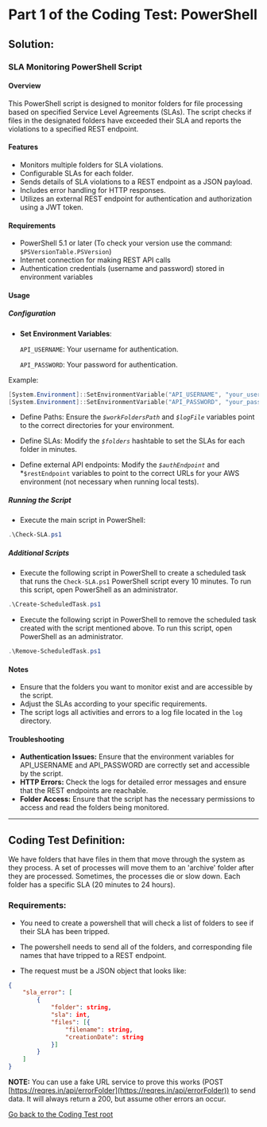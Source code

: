 # Part 1 of the Coding Test: PowerShell

## Solution:

### SLA Monitoring PowerShell Script

#### Overview

This PowerShell script is designed to monitor folders for file processing based on specified Service Level Agreements (SLAs). The script checks if files in the designated folders have exceeded their SLA and reports the violations to a specified REST endpoint.

#### Features
- Monitors multiple folders for SLA violations.
- Configurable SLAs for each folder.
- Sends details of SLA violations to a REST endpoint as a JSON payload.
- Includes error handling for HTTP responses.
- Utilizes an external REST endpoint for authentication and authorization using a JWT token.

#### Requirements
- PowerShell 5.1 or later (To check your version use the command: `$PSVersionTable.PSVersion`)
- Internet connection for making REST API calls
- Authentication credentials (username and password) stored in environment variables

#### Usage
##### Configuration
- **Set Environment Variables**:
 
    `API_USERNAME`: Your username for authentication.

    `API_PASSWORD`: Your password for authentication.

Example:
```PowerShell
[System.Environment]::SetEnvironmentVariable("API_USERNAME", "your_username", "Machine")
[System.Environment]::SetEnvironmentVariable("API_PASSWORD", "your_password", "Machine")
```
- Define Paths: Ensure the *`$workFoldersPath`* and *`$logFile`* variables point to the correct directories for your environment.

- Define SLAs: Modify the *`$folders`* hashtable to set the SLAs for each folder in minutes.
  
- Define external API endpoints: Modify the *`$authEndpoint`* and *`$restEndpoint` variables to point to the correct URLs for your AWS environment (not necessary when running local tests).

##### Running the Script
- Execute the main script in PowerShell:
```PowerShell
.\Check-SLA.ps1
```

##### Additional Scripts
- Execute the following script in PowerShell to create a scheduled task that runs the `Check-SLA.ps1` PowerShell script every 10 minutes. To run this script, open PowerShell as an administrator.
```PowerShell
.\Create-ScheduledTask.ps1
```

- Execute the following script in PowerShell to remove the scheduled task created with the script mentioned above. To run this script, open PowerShell as an administrator.
```PowerShell
.\Remove-ScheduledTask.ps1
```

#### Notes
- Ensure that the folders you want to monitor exist and are accessible by the script.
- Adjust the SLAs according to your specific requirements.
- The script logs all activities and errors to a log file located in the `log` directory.

#### Troubleshooting
- **Authentication Issues:** Ensure that the environment variables for API_USERNAME and API_PASSWORD are correctly set and accessible by the script.
- **HTTP Errors:** Check the logs for detailed error messages and ensure that the REST endpoints are reachable.
- **Folder Access:** Ensure that the script has the necessary permissions to access and read the folders being monitored.

---

## Coding Test Definition:
We have folders that have files in them that move through the system as they process. A set of processes will move them to an 'archive' folder after they are processed. Sometimes, the processes die or slow down. Each folder has a specific SLA (20 minutes to 24 hours).

### Requirements:

- You need to create a powershell that will check a list of folders to see if their SLA has been tripped.
- The powershell needs to send all of the folders, and corresponding file names that have tripped to a REST endpoint.

- The request must be a JSON object that looks like:
```JSON
{
    "sla_error": [
        {
            "folder": string,
            "sla": int,
            "files": [{
                "filename": string,
                "creationDate": string
            }]
        }
    ]
}
```

**NOTE:** You can use a fake URL service to prove this works (POST [https://reqres.in/api/errorFolder](https://reqres.in/api/errorFolder)) to send data. It will always return a 200, but assume other errors an occur.


[Go back to the Coding Test root](../)